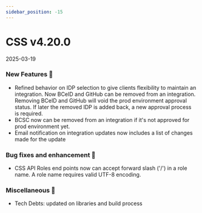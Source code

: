 ```yaml
---
sidebar_position: -15
---
```


# CSS v4.20.0
2025-03-19

### New Features 🎉
- Refined behavior on IDP selection to give clients flexibility to maintain an integration. Now BCeID and GitHub can be removed from an integration. Removing BCeID and GitHub will void the prod environment approval status. If later the removed IDP is added back, a new approval process is required.
- BCSC now can be removed from an integration if it's not approved for prod environment yet.
- Email notification on integration updates now includes a list of changes made for the update

### Bug fixes and enhancement 🐛
- CSS API Roles end points now can accept forward slash ('/') in a role name. A role name requires valid UTF-8 encoding.

### Miscellaneous 🧩
- Tech Debts: updated on libraries and build process


